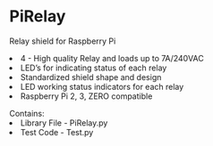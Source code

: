 # PiRelay
Relay shield for Raspberry Pi

<li>4 - High quality Relay and loads up to 7A/240VAC</li>
<li>LED’s for indicating status of each relay</li>
<li>Standardized shield shape and design</li>
<li>LED working status indicators for each relay</li>
<li>Raspberry Pi 2, 3, ZERO compatible</li>
<p></p>
Contains:
<li>Library File - PiRelay.py</li>
<li>Test Code - Test.py</li>
